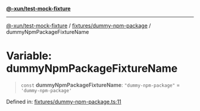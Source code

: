 [**@-xun/test-mock-fixture**](../../../README.md)

***

[@-xun/test-mock-fixture](../../../README.md) / [fixtures/dummy-npm-package](../README.md) / dummyNpmPackageFixtureName

# Variable: dummyNpmPackageFixtureName

> `const` **dummyNpmPackageFixtureName**: `"dummy-npm-package"` = `'dummy-npm-package'`

Defined in: [fixtures/dummy-npm-package.ts:11](https://github.com/Xunnamius/test-utils/blob/14b8913d5f48373a9eb174660cf655c3dfccb324/packages/test-mock-fixture/src/fixtures/dummy-npm-package.ts#L11)
